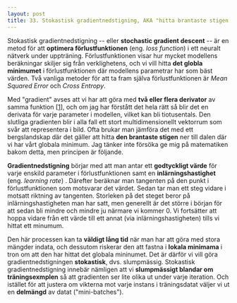 ```yaml
---
layout: post
title: 33. Stokastisk gradientnedstigning, AKA "hitta brantaste stigen ner till dalen" 
---
```


Stokastisk gradientnedstigning -- eller **stochastic gradient descent** -- är en metod för att **optimera förlustfunktionen** (eng. *loss function*) i ett neuralt nätverk under uppträning. Förlustfunktionen visar hur mycket modellens beräkningar skiljer sig från verklighetens, och vi vill hitta **det globla minimumet** i förlustfunktionen där modellens parametrar har som bäst värden. Två vanliga metoder för att ta fram själva förlustfunktionen är *Mean Squared Error* och *Cross Entropy*.  

Med "gradient" avses att vi har att göra med **två eller flera derivator** av samma funktion [[1](https://www.youtube.com/watch?v=sDv4f4s2SB8)], och om jag har förstått det hela rätt så blir det en derivata för varje parameter i modellen, vilket kan bli tiotusentals. Den slutliga gradienten blir i alla fall ett stort multidimensionellt vektorrum som svår att representera i bild. Ofta brukar man jämföra det med ett bergslandskap där det gäller att hitta **den brantaste stigen** ner till dalen där vi har vårt globala minimum. Jag tänker inte försöka ge mig på matematiken bakom detta, men principen är följande.  

**Gradientnedstigning** börjar med att man antar ett **godtyckligt värde** för varje enskild parameter i förlustfunktionen samt en **inlärningshastighet** (eng. *learning rate*) . Därefter beräknar man tangenten på den punkt i förlustfunktionen som motsvarar det värdet. Sedan tar man ett steg vidare i motsatt riktning av tangenten. Storleken på det steget beror på inlärningshastigheten man har satt, men generellt är det större i början för att sedan bli mindre och mindre ju närmare vi kommer 0. Vi fortsätter att hoppa vidare från ett värde till ett annat (via inlärningshastigheten) tills vi hittat ett minumum.  

Den här processen kan ta **väldigt lång tid** när man har att göra med stora mängder indata, och dessutom riskerar den att fastna i **lokala minimama** i tron om att den har hittat det globala mininumet. Det är därför vi vill göra gradientnedstigningen **stokastisk**, dvs. slumpmässig. Stokastisk gradientnedstigning innebär nämligen att vi **slumpmässigt blandar om träningsexmplen** så att gradienten ser lite olika ut under varje iteration. Och istället för att justera om vikterna mot varje instans i träningsdatat väljer vi ut en **delmängd** av datat ("mini-batches").
